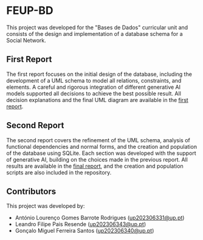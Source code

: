 # FEUP-BD

This project was developed for the "Bases de Dados" curricular unit and consists of the design and implementation of a database schema for a Social Network.

## First Report

The first report focuses on the initial design of the database, including the development of a UML schema to model all relations, constraints, and elements. A careful and rigorous integration of different generative AI models supported all decisions to achieve the best possible result. All decision explanations and the final UML diagram are available in the [first report](first_report.pdf).

## Second Report

The second report covers the refinement of the UML schema, analysis of functional dependencies and normal forms, and the creation and population of the database using SQLite. Each section was developed with the support of generative AI, building on the choices made in the previous report. All results are available in the [final report](final_report.pdf), and the creation and population scripts are also included in the repository.

## Contributors

This project was developed by:

- António Lourenço Gomes Barrote Rodrigues (up202306331@up.pt)
- Leandro Filipe Pais Resende (up202306343@up.pt)
- Gonçalo Miguel Ferreira Santos (up202306340@up.pt)
